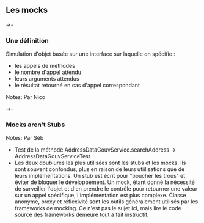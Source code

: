 ## Les mocks

->-

### Une définition

Simulation d'objet basée sur une interface sur laquelle on spécifie :

* les appels de méthodes <!-- .element: class="fragment" -->
* le nombre d'appel attendu <!-- .element: class="fragment" -->
* leurs arguments attendus <!-- .element: class="fragment" -->
* le résultat retourné en cas d'appel correspondant <!-- .element: class="fragment" -->

Notes:
Par Nico

->-

### Mocks aren't Stubs

Notes:
Par Séb
* Test de la méthode AddressDataGouvService.searchAddress -> AddressDataGouvServiceTest
* Les deux doublures les plus utilisées sont les stubs et les mocks. Ils sont souvent confondus, plus en raison de leurs utiilisations que de leurs implémentations. Un stub est écrit pour "boucher les trous" et éviter de bloquer le développement. Un mock, étant donné la nécessité de surveiller l'objet et d'en prendre le contrôle pour retourner une valeur sur un appel spécifique, l'implémentation est plus complexe. Classe anonyme, proxy et réflexivité sont les outils généralement utilisés par les frameworks de mocking. Ce n'est pas le sujet ici, mais lire le code source des frameworks demeure tout à fait instructif.